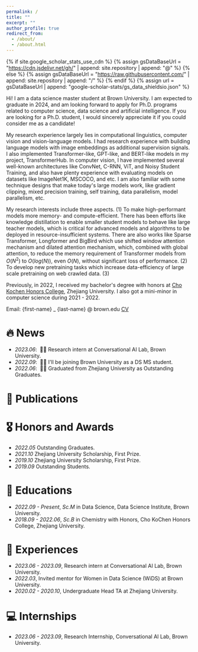 ```yaml
---
permalink: /
title: ""
excerpt: ""
author_profile: true
redirect_from: 
  - /about/
  - /about.html
---
```


{% if site.google_scholar_stats_use_cdn %}
{% assign gsDataBaseUrl = "https://cdn.jsdelivr.net/gh/" | append: site.repository | append: "@" %}
{% else %}
{% assign gsDataBaseUrl = "https://raw.githubusercontent.com/" | append: site.repository | append: "/" %}
{% endif %}
{% assign url = gsDataBaseUrl | append: "google-scholar-stats/gs_data_shieldsio.json" %}

<span class='anchor' id='about-me'></span>

Hi! I am a data science master student at Brown University. I am expected to graduate in 2024, and am looking forward to apply for Ph.D. programs related to computer science, data science and artificial intelligence. If you are looking for a Ph.D. student, I would sincerely appreciate it if you could consider me as a candidate!

My research experience largely lies in computational linguistics, computer vision and vision-language models. I had research experience with building language models with image embeddings as additional supervision signals. I also implemented Transformer-like, GPT-like, and BERT-like models in my project, TransformerHub. In computer vision, I have implemented several well-known architectures like ConvNet, C-RNN, ViT, and Noisy Student Training, and also have plenty experience with evaluating models on datasets like ImageNet1K, MSCOCO, and etc. I am also familiar with some technique designs that make today's large models work, like gradient clipping, mixed precision training, self training, data parallelism, model parallelism, etc.

My research interests include three aspects. (1) To make high-performant models more memory- and compute-efficient. There has been efforts like knowledge distillation to enable smaller student models to behave like large teacher models, which is critical for advanced models and algorithms to be deployed in resource-insufficient systems. There are also works like Sparse Transformer, Longformer and BigBird which use shifted window attention mechanism and dilated attention mechanism, which, combined with global attention, to reduce the memory requirement of Transformer models from $O(N^2)$ to $O(log(N))$, even $O(N)$, without significant loss of performance. (2) To develop new pretraining tasks which increase data-efficiency of large scale pretraining on web crawled data. (3) 

Previously, in 2022, I received my bachelor's degree with honors at <a href='http://ckc.zju.edu.cn/ckcen/wbout/list.htm'>Cho Kochen Honors College</a>, Zhejiang University. I also got a mini-minor in computer science during 2021 - 2022.

Email: {first-name} _ {last-name} @ brown.edu
<a href='https://drive.google.com/file/d/1s-rXey7FF44fQ7-nKuw1CPvRphzxEUey/view'>CV</a>




# 🔥 News
- *2023.06*: &nbsp;🎉🎉 Research intern at Conversational AI Lab, Brown University.
- *2022.09*: &nbsp;🎉🎉 I'll be joining Brown University as a DS MS student.
- *2022.06*: &nbsp;🎉🎉 Graduated from Zhejiang University as Outstanding Graduates.

# 📝 Publications

# 🎖 Honors and Awards
- *2022.05* Outstanding Graduates.
- *2021.10* Zhejiang University Scholarship, First Prize.
- *2019.10* Zhejiang University Scholarship, First Prize. 
- *2019.09* Outstanding Students. 

# 📖 Educations
- *2022.09 - Present*, *Sc.M* in Data Science, Data Science Institute, Brown University. 
- *2018.09 - 2022.06*, *Sc.B* in Chemistry with Honors, Cho KoChen Honors College, Zhejiang University. 

# 💬 Experiences
- *2023.06 - 2023.09*, Research intern at Conversational AI Lab, Brown University.
- *2022.03*, Invited mentor for Women in Data Science (WiDS) at Brown University.
- *2020.02 - 2020.10*, Undergraduate Head TA at Zhejiang University.


# 💻 Internships
- *2023.06 - 2023.09*, Research Internship, Conversational AI Lab, Brown University.
